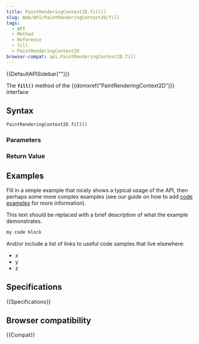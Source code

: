 ```yaml
---
title: PaintRenderingContext2D.fill()
slug: Web/API/PaintRenderingContext2D/fill
tags:
  - API
  - Method
  - Reference
  - fill
  - PaintRenderingContext2D
browser-compat: api.PaintRenderingContext2D.fill
---
```

{{DefaultAPISidebar("")}}

The **`fill()`** method of the {{domxref("PaintRenderingContext2D")}} interface 

## Syntax

```js
PaintRenderingContext2D.fill()
```

### Parameters



### Return Value



## Examples

Fill in a simple example that nicely shows a typical usage of the API, then perhaps some more complex examples (see our guide on how to add [code examples](/en-US/docs/MDN/Contribute/Structures/Code_examples) for more information).

This text should be replaced with a brief description of what the example demonstrates.

```js
my code block
```

And/or include a list of links to useful code samples that live elsewhere:

*   x
*   y
*   z

## Specifications

{{Specifications}}

## Browser compatibility

{{Compat}}

